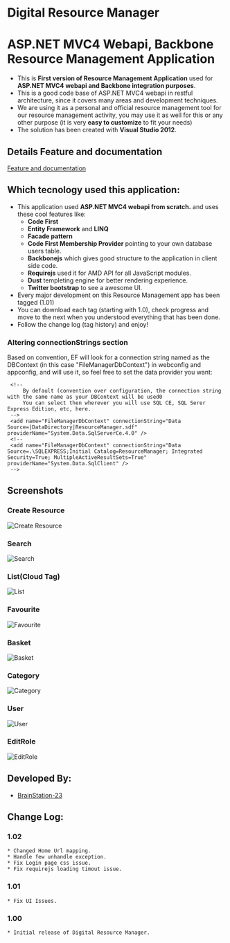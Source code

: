 Digital Resource Manager
========================
# ASP.NET MVC4 Webapi, Backbone Resource Management Application
 * This is  **First version of Resource Management Application** used for **ASP.NET MVC4 webapi and Backbone integration purposes**. 
 * This is a good code base of ASP.NET MVC4 webapi in restful architecture, since it covers many areas and development techniques.
 * We are using it as a personal and official resource management tool for our resource management activity, you may use it as well for this or any other purpose (it is very **easy to customize** to fit your needs) 
 * The solution has been created with **Visual Studio 2012**.
 
## Details Feature and documentation

[Feature and documentation](http://brainstation-23.github.com/Digital_Resource_manager/)

## Which tecnology used this application:

 * This application used **ASP.NET MVC4 webapi from scratch.** and uses these cool features  like:
   * **Code First**
   * **Entity Framework** and **LINQ**
   * **Facade pattern**
   * **Code First Membership Provider** pointing to your own database users table.
   * **Backbonejs** which gives good structure to the application in client side code.
   * **Requirejs** used it for AMD API for all JavaScript modules.
   * **Dust** templeting engine for better rendering experience.
   * **Twitter bootstrap** to see a awesome UI.
 * Every major development on this Resource Management app has been tagged (1.01)
 * You can download each tag (starting with 1.0), check progress and move to the next when you understood everything that has been done.
 * Follow the change log (tag history) and enjoy!
 
### Altering connectionStrings section 

Based on convention, EF will look for a connection string named as the DBContext (in this case "FileManagerDbContext") in webconfig and appconfig, and will use it, so feel free to set the data provider you want:

     <!-- 
         By default (convention over configuration, the connection string with the same name as your DBContext will be used0 
         You can select then wherever you will use SQL CE, SQL Serer Express Edition, etc, here. 
     -->
     <add name="FileManagerDbContext" connectionString="Data Source=|DataDirectory|ResourceManager.sdf" providerName="System.Data.SqlServerCe.4.0" />
     <!--
     <add name="FileManagerDbContext" connectionString="Data Source=.\SQLEXPRESS;Initial Catalog=ResourceManager; Integrated Security=True; MultipleActiveResultSets=True" providerName="System.Data.SqlClient" />
     -->
	 

## Screenshots

### Create Resource

![Create Resource](https://github.com/BrainStation-23/Digital_Resource_manager/raw/master/ResourceScreenshot/addResource.png)

### Search

![Search](https://github.com/BrainStation-23/Digital_Resource_manager/raw/master/ResourceScreenshot/Search.png)

### List(Cloud Tag)

![List](https://github.com/BrainStation-23/Digital_Resource_manager/raw/master/ResourceScreenshot/list.png)	


### Favourite

![Favourite](https://github.com/BrainStation-23/Digital_Resource_manager/raw/master/ResourceScreenshot/Favourite.png)

### Basket

![Basket](https://github.com/BrainStation-23/Digital_Resource_manager/raw/master/ResourceScreenshot/Basket.png)

### Category

![Category](https://github.com/BrainStation-23/Digital_Resource_manager/raw/master/ResourceScreenshot/Category.png)

### User

![User](https://github.com/BrainStation-23/Digital_Resource_manager/raw/master/ResourceScreenshot/User.png)

### EditRole

![EditRole](https://github.com/BrainStation-23/Digital_Resource_manager/raw/master/ResourceScreenshot/EditRole.png)


## Developed By:

* [BrainStation-23](http://www.brainstation-23.com)

## Change Log:

### 1.02
	* Changed Home Url mapping.
	* Handle few unhandle exception.
	* Fix Login page css issue.
	* Fix requirejs loading timout issue.

### 1.01
	* Fix UI Issues.

### 1.00
	* Initial release of Digital Resource Manager.